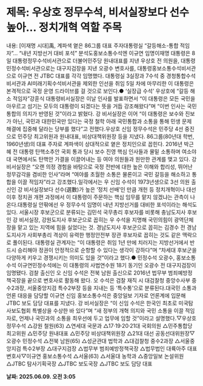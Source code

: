 # **제목: 우상호 정무수석, 비서실장보다 선수 높아… 정치개혁 역할 주목**

  내용: [이재명 시대]禹, 계파색 옅은 86그룹 대표 주자대통령실 “갈등해소-통합 적임자”… “내년 지방선거 대비 포석” 분석도홍보소통수석엔 이규연 임명이재명 대통령은 8일 대통령정무수석비서관으로 더불어민주당 원내대표를 지낸 우상호 전 의원을, 대통령민정수석비서관으로는 대구지검장을 지낸 오광수 변호사를, 대통령홍보소통수석비서관으로 이규연 전 JTBC 대표를 각각 임명했다. 대통령실 3실장과 7수석 중 경청통합수석비서관과 AI미래기획수석비서관을 제외한 인선을 취임 5일 차에 마무리한 이 대통령은 본격적으로 국정 운영 드라이브를 걸 것으로 보인다.● ‘실장급 수석’ 우상호에 “갈등 해소 적임자”강훈식 대통령비서실장은 이날 인사를 발표하면서 “이 대통령은 모든 국민을 아우르고 섬기는 모두의 대통령이 되겠다는 뜻을 거듭 강조해왔다”며 “이번 인사는 국민통합의 의지가 반영된 것”이라고 밝혔다. 강 비서실장은 이어 “이 대통령은 보수와 진보가 아닌, 국민과 대한민국만 있다는 국정 철학 아래 국민통합과 소통을 통해 민생 문제 해결에 집중해 달라는 당부를 했다”고 전했다.우상호 신임 정무수석은 민주당 4선 중진으로 민주당 최고위원과 원내대표, 비상대책위원장 등을 지냈다. 86그룹(80년대 학번, 1960년생)의 대표 주자로 계파색이 상대적으로 옅은 정치인으로 꼽힌다. 2016년 박근혜 전 대통령 탄핵소추안 국회 통과 당시 보수 진영 핵심 인사들과 물밑 소통하며 여소야대 국면에서도 탄핵안 가결을 이끌어내는 등 여야 의원들과 원만한 관계를 맺고 있다. 강 비서실장은 “오랜 의정 경험을 바탕으로 국정 전반에 대한 높은 이해와 합리성, 뛰어난 정무감각을 겸비한 인사”라며 “여야를 초월한 소통은 물론이고 국민 갈등을 해소하고 통합을 이끌 적임자”라고 강조했다.일각에서는 우 신임 수석이 1973년생으로 3선 의원 출신인 강 비서실장보다 선수(選數)가 높은 ‘정치 선배’인 만큼 개헌 등 정치개혁이나 대선 이후 정치권 개편 과정에서 이 대통령이 주문하는 핵심 임무를 맡지 않겠냐는 관측이 나온다.대통령실 안팎에선 우 정무수석 임명이 내년 지방선거를 대비한 포석이라는 해석도 있다. 서울시장 후보군으로 분류되는 김민석 국무총리 후보자를 비롯해 충남도지사 후보인 강 비서실장, 강원도지사 후보군으로 꼽히는 우 수석을 지명해 국민의힘이 광역단체장을 맡고 있는 지역에 힘을 실었다는 것. 경남도지사 후보군으로 꼽히는 김경수 전 경남도지사가 사회부총리 격상이 유력한 행정안전부 장관 후보자로 꼽히는 것도 같은 맥락으로 풀이된다. 대통령실 관계자는 “이 대통령은 취임 1년 만에 치러지는 지방선거에서 반드시 승리해야 정권이 안정적으로 순항할 수 있다는 생각이 강하다”며 “차세대 후보군을 다양하게 키우고 경쟁시키는 의미도 있을 것”이라고 했다.● 민정수석 오광수, 홍보소통수석 이규연민정수석에는 이 대통령의 사법연수원 18기 동기인 오광수 전 대구지검장이 임명됐다. 검찰 출신인 오 신임 수석은 전북 남원 출신으로 2016년 법무부 범죄예방정책국장을 끝으로 변호사로 활동해 왔다. 오 수석은 검찰 재직 시 대검찰청 중앙수사부 중수2과장, 서울중앙지검 특수2부장 등을 지내는 등 ‘특수통’으로 분류된다.대국민 소통과 언론 대응을 담당할 이규연 신임 홍보소통수석은 중앙일보 기자로 언론계에 입문해 JTBC 보도 담당 대표를 지냈다. 강 비서실장은 “이 신임 수석은 한국인 최초로 미국탐사보도협회 특별상을 수상한 바 있다”며 “새 정부의 개혁 의지와 국민 소통을 이끌 적임자로, 언제나 국민과의 소통을 최우선에 두고 업무에 임할 것”이라고 설명했다.▽우상호 정무수석 △강원 철원(63) △연세대 국문과 △17·19·20·21대 국회의원 △민주통합당 최고위원 △민주당 원내대표 △민주당 비상대책위원장 △21대 대선 공동선대위원장▽오광수 민정수석 △전북 남원(65) △성균관대 법학과 △대검찰청 중수2과장 △서울중앙지검 특수2부장 △대구지검장 △법무부 범죄예방정책국장 △법무법인 대륙아주 대표변호사▽이규연 홍보소통수석 △서울(63) △서울대 농학과 △중앙일보 논설위원 △JTBC 탐사기획국장 △JTBC 보도국장 △JTBC 보도 담당 대표

  **날짜: 2025.06.09. 오전 3:05**